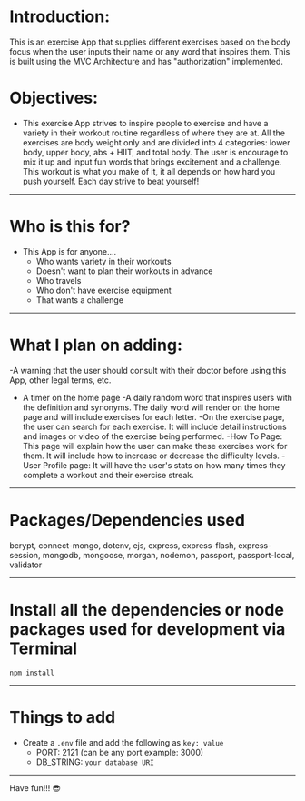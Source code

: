 # Introduction:

This is an exercise App that supplies different exercises based on the body focus when the user inputs their name or any word that inspires them. This is built using the MVC Architecture and has "authorization" implemented. 


# Objectives:

- This exercise App strives to inspire people to exercise and have a variety in their workout routine regardless of where they are at. All the exercises are body weight only and are divided into 4 categories: lower body, upper body, abs + HIIT, and total body. The user is encourage to mix it up and input fun words that brings excitement and a challenge. This workout is what you make of it, it all depends on how hard you push yourself. Each day strive to beat yourself!

---

# Who is this for? 

- This App is for anyone....
     - Who wants variety in their workouts
     - Doesn't want to plan their workouts in advance
     - Who travels
     - Who don't have exercise equipment
     - That wants a challenge

---
# What I plan on adding:

-A warning that the user should consult with their doctor before using this App, other legal terms, etc.
- A timer on the home page
-A daily random word that inspires users with the definition and synonyms. The daily word will render on the home page and will include exercises for each letter.
-On the exercise page, the user can search for each exercise. It will include detail instructions and images or video of the exercise being performed.
-How To Page: This page will explain how the user can make these exercises work for them. It will include how to increase or decrease the difficulty levels.
-User Profile page: It will have the user's stats on how many times they complete a workout and their exercise streak. 

---

# Packages/Dependencies used 

bcrypt, connect-mongo, dotenv, ejs, express, express-flash, express-session, mongodb, mongoose, morgan, nodemon, passport, passport-local, validator

---

# Install all the dependencies or node packages used for development via Terminal

`npm install` 

---

# Things to add

- Create a `.env` file and add the following as `key: value` 
  - PORT: 2121 (can be any port example: 3000) 
  - DB_STRING: `your database URI` 
 ---
 
 Have fun!!! 😎


